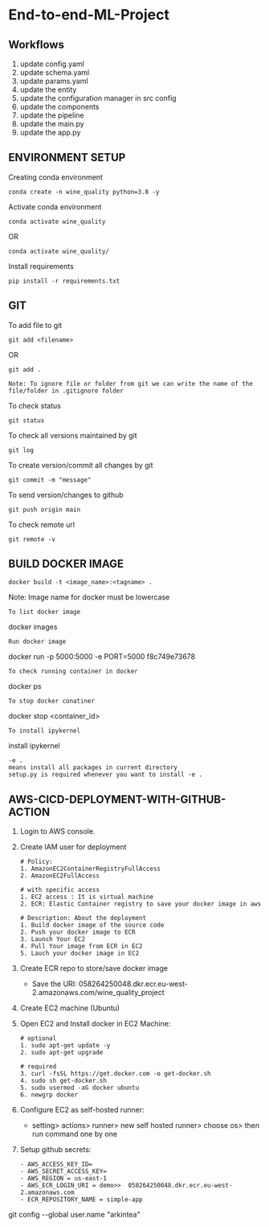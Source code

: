 # End-to-end-ML-Project


## Workflows

1. update config.yaml
2. update schema.yaml
3. update params.yaml
4. update the entity
5. update the configuration manager in src config
6. update the components
7. update the pipeline
8. update the main.py
9. update the app.py


## ENVIRONMENT SETUP
Creating conda environment
```
conda create -n wine_quality python=3.8 -y
```

Activate conda environment
```
conda activate wine_quality
```
OR
```
conda activate wine_quality/
```

Install requirements
```
pip install -r requirements.txt
```

## GIT
To add file to git
```
git add <filename>
```
OR
```
git add .
```

```
Note: To ignore file or folder from git we can write the name of the file/folder in .gitignore folder
```

To check status
```
git status
```

To check all versions maintained by git
```
git log
```

To create version/commit all changes by git
```
git commit -m "message"
```

To send version/changes to github
```
git push origin main
```

To check remote url
```
git remote -v
```


## BUILD DOCKER IMAGE
```
docker build -t <image_name>:<tagname> .
```
Note: Image name for docker must be lowercase
```
To list docker image
```
docker images
```
Run docker image
```
docker run -p 5000:5000 -e PORT=5000 f8c749e73678
```
To check running container in docker
```
docker ps
```
To stop docker conatiner
```
docker stop <container_id>
```
To install ipykernel
```
install ipykernel
```
-e . 
means install all packages in current directory
setup.py is required whenever you want to install -e .
```


## AWS-CICD-DEPLOYMENT-WITH-GITHUB-ACTION


1. Login to AWS console.
2. Create IAM user for deployment

    ```
	# Policy:
	1. AmazonEC2ContainerRegistryFullAccess
	2. AmazonEC2FullAccess

	# with specific access
	1. EC2 access : It is virtual machine
	2. ECR: Elastic Container registry to save your docker image in aws

	# Description: About the deployment
	1. Build docker image of the source code
	2. Push your docker image to ECR
	3. Launch Your EC2 
	4. Pull Your image from ECR in EC2
	5. Lauch your docker image in EC2
    ```


3. Create ECR repo to store/save docker image
    - Save the URI: 058264250048.dkr.ecr.eu-west-2.amazonaws.com/wine_quality_project
4. Create EC2 machine (Ubuntu) 
5. Open EC2 and Install docker in EC2 Machine:

	```
	# optional
	1. sudo apt-get update -y
	2. sudo apt-get upgrade
	
	# required
	3. curl -fsSL https://get.docker.com -o get-docker.sh
	4. sudo sh get-docker.sh
	5. sudo usermod -aG docker ubuntu
	6. newgrp docker
	
6. Configure EC2 as self-hosted runner:
    - setting> actions> runner> new self hosted runner> choose os> then run command one by one
7. Setup github secrets:
    ```
    - AWS_ACCESS_KEY_ID=
    - AWS_SECRET_ACCESS_KEY=
    - AWS_REGION = us-east-1
    - AWS_ECR_LOGIN_URI = demo>>  058264250048.dkr.ecr.eu-west-2.amazonaws.com
    - ECR_REPOSITORY_NAME = simple-app
    ```

git config --global user.name "arkintea"